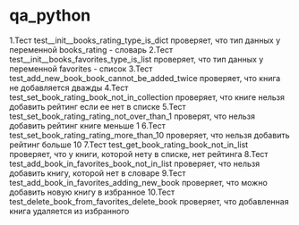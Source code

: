 # qa_python
1.Тест test__init__books_rating_type_is_dict проверяет, что тип данных у переменной books_rating - словарь
2.Тест test__init__books_favorites_type_is_list проверяет, что тип данных у переменной favorites - список
3.Тест test_add_new_book_book_cannot_be_added_twice проверяет, что книга не добавляется дважды
4.Тест test_set_book_rating_book_not_in_collection проверяет, что книге нельзя добавить рейтинг если ее нет в списке
5.Тест test_set_book_rating_rating_not_over_than_1 проверят, что нельзя добавить рейтинг книге меньше 1
6.Тест test_set_book_rating_rating_more_than_10 проверяет, что нельзя добавить рейтинг больше 10
7.Тест test_get_book_rating_book_not_in_list проверяет, что у книги, которой нету в списке, нет рейтинга
8.Тест test_add_book_in_favorites_book_not_in_list проверяет, что нельзя добавить книгу, которой нет в словаре
9.Тест test_add_book_in_favorites_adding_new_book проверяет, что можно добавить новую книгу в избранное
10.Тест test_delete_book_from_favorites_delete_book проверяет, что добавленная книга удаляется из избранного